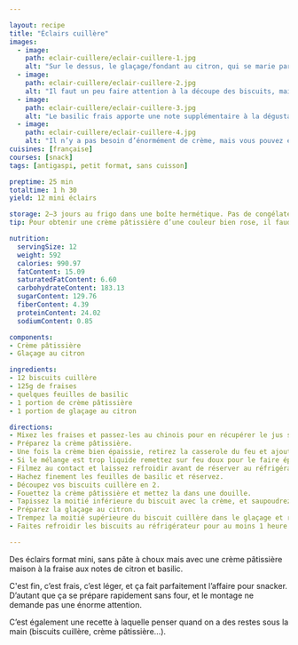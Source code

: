 ```yaml
---

layout: recipe
title: "Éclairs cuillère"
images:
  - image:
    path: eclair-cuillere/eclair-cuillere-1.jpg
    alt: "Sur le dessus, le glaçage/fondant au citron, qui se marie particulièrement bien à la fraise de la crème."
  - image:
    path: eclair-cuillere/eclair-cuillere-2.jpg
    alt: "Il faut un peu faire attention à la découpe des biscuits, mais la crème tient ensuite les 2 moitiés sans souci."
  - image:
    path: eclair-cuillere/eclair-cuillere-3.jpg
    alt: "Le basilic frais apporte une note supplémentaire à la dégustation, et fonctionne encore une fois très bien avec la fraise."
  - image:
    path: eclair-cuillere/eclair-cuillere-4.jpg
    alt: "Il n’y a pas besoin d’énormément de crème, mais vous pouvez en ajouter à votre convenance si vous aimez ça, bien évidemment, d’autant que c’est à peu près le dessert le plus faible en calories."
cuisines: [française]
courses: [snack]
tags: [antigaspi, petit format, sans cuisson]

preptime: 25 min
totaltime: 1 h 30
yield: 12 mini éclairs

storage: 2–3 jours au frigo dans une boîte hermétique. Pas de congélateur car la crème pâtissière ne peut se congeler.
tip: Pour obtenir une crème pâtissière d’une couleur bien rose, il faudra utiliser du colorant.

nutrition:
  servingSize: 12
  weight: 592
  calories: 990.97
  fatContent: 15.09
  saturatedFatContent: 6.60
  carbohydrateContent: 183.13
  sugarContent: 129.76
  fiberContent: 4.39
  proteinContent: 24.02
  sodiumContent: 0.85

components: 
- Crème pâtissière
- Glaçage au citron

ingredients:
- 12 biscuits cuillère
- 125g de fraises
- quelques feuilles de basilic
- 1 portion de crème pâtissière
- 1 portion de glaçage au citron

directions:
- Mixez les fraises et passez-les au chinois pour en récupérer le jus sans les petits grains. Réservez.
- Préparez la crème pâtissière.
- Une fois la crème bien épaissie, retirez la casserole du feu et ajoutez le jus de fraises. Mélangez bien. 
- Si le mélange est trop liquide remettez sur feu doux pour le faire épaissir. Si cela ne suffit toujours pas, ajoutez un feu de maïzena délayée dans de l'eau.
- Filmez au contact et laissez refroidir avant de réserver au réfrigérateur jusqu’au moment de l’utiliser.
- Hachez finement les feuilles de basilic et réservez.
- Découpez vos biscuits cuillère en 2.
- Fouettez la crème pâtissière et mettez la dans une douille. 
- Tapissez la moitié inférieure du biscuit avec la crème, et saupoudrez de quelques hachures de basilic. 
- Préparez la glaçage au citron.
- Trempez la moitié supérieure du biscuit cuillère dans le glaçage et refermez l’éclair.
- Faites refroidir les biscuits au réfrigérateur pour au moins 1 heure.

---
```


Des éclairs format mini, sans pâte à choux mais avec une crème pâtissière maison à la fraise aux notes de citron et basilic.

C'est fin, c’est frais, c’est léger, et ça fait parfaitement l’affaire pour snacker. D’autant que ça se prépare rapidement sans four, et le montage ne demande pas une énorme attention.

C’est également une recette à laquelle penser quand on a des restes sous la main (biscuits cuillère, crème pâtissière…).